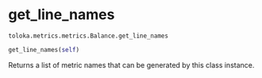 # get_line_names
`toloka.metrics.metrics.Balance.get_line_names`

```python
get_line_names(self)
```

Returns a list of metric names that can be generated by this class instance.

